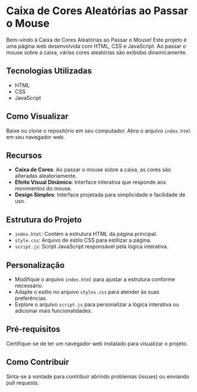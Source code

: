 # Caixa de Cores Aleatórias ao Passar o Mouse

Bem-vindo à Caixa de Cores Aleatórias ao Passar o Mouse! Este projeto é uma página web desenvolvida com HTML, CSS e JavaScript. Ao passar o mouse sobre a caixa, várias cores aleatórias são exibidas dinamicamente.

## Tecnologias Utilizadas

- HTML
- CSS
- JavaScript

## Como Visualizar

Baixe ou clone o repositório em seu computador.
Abra o arquivo `index.html` em seu navegador web.

## Recursos

- **Caixa de Cores**: Ao passar o mouse sobre a caixa, as cores são alteradas aleatoriamente.
- **Efeito Visual Dinâmico**: Interface interativa que responde aos movimentos do mouse.
- **Design Simples**: Interface projetada para simplicidade e facilidade de uso.

## Estrutura do Projeto

- `index.html`: Contém a estrutura HTML da página principal.
- `style.css`: Arquivo de estilo CSS para estilizar a página.
- `script.js`: Script JavaScript responsável pela lógica interativa.

## Personalização

- Modifique o arquivo `index.html` para ajustar a estrutura conforme necessário.
- Adapte o estilo no arquivo `styles.css` para atender às suas preferências.
- Explore o arquivo `script.js` para personalizar a lógica interativa ou adicionar mais funcionalidades.

## Pré-requisitos

Certifique-se de ter um navegador web instalado para visualizar o projeto.

## Como Contribuir

Sinta-se à vontade para contribuir abrindo problemas (issues) ou enviando pull requests.